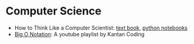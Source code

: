 # Computer Science

- How to Think Like a Computer Scientist:
  [text book](https://openbookproject.net/thinkcs/python/english3e/index.html),
  [python notebooks](https://github.com/rambasnet/Python-Fundamentals/blob/main/README.md)
- [Big O Notation](https://www.youtube.com/playlist?list=PL7g1jYj15RUPVZDU9C276SZvlJjf4hzqV&si=HThvpQHUbGCJj0Me): A youtube playlist by Kantan Coding